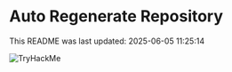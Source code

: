 # Auto Regenerate Repository

This README was last updated: 2025-06-05 11:25:14

 ![TryHackMe](https://tryhackme.com/badge/533634)